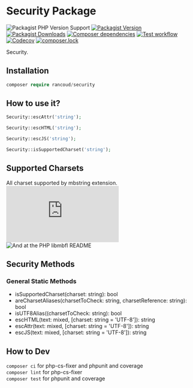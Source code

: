# Security Package

![Packagist PHP Version Support](https://img.shields.io/packagist/php-v/rancoud/security)
[![Packagist Version](https://img.shields.io/packagist/v/rancoud/security)](https://packagist.org/packages/rancoud/security)
[![Packagist Downloads](https://img.shields.io/packagist/dt/rancoud/security)](https://packagist.org/packages/rancoud/security)
[![Composer dependencies](https://img.shields.io/badge/dependencies-0-brightgreen)](https://github.com/rancoud/Security/blob/master/composer.json)
[![Test workflow](https://img.shields.io/github/workflow/status/rancoud/security/test?label=test&logo=github)](https://github.com/rancoud/security/actions?workflow=test)
[![Codecov](https://img.shields.io/codecov/c/github/rancoud/security?logo=codecov)](https://codecov.io/gh/rancoud/security)
[![composer.lock](https://poser.pugx.org/rancoud/security/composerlock)](https://packagist.org/packages/rancoud/security)

Security.

## Installation
```php
composer require rancoud/security
```

## How to use it?
```php
Security::escAttr('string');

Security::escHTML('string');

Security::escJS('string');

Security::isSupportedCharset('string');
```

## Supported Charsets
All charset supported by mbstring extension.  
![More info at PHP documentation](https://www.php.net/manual/en/mbstring.encodings.php)  
![And at the PHP libmbfl README](https://github.com/php/php-src/tree/master/ext/mbstring/libmbfl)  

## Security Methods
### General Static Methods
* isSupportedCharset(charset: string): bool
* areCharsetAliases(charsetToCheck: string, charsetReference: string): bool
* isUTF8Alias((charsetToCheck: string): bool
* escHTML(text: mixed, [charset: string = 'UTF-8']): string
* escAttr(text: mixed, [charset: string = 'UTF-8']): string
* escJS(text: mixed, [charset: string = 'UTF-8']): string

## How to Dev
`composer ci` for php-cs-fixer and phpunit and coverage  
`composer lint` for php-cs-fixer  
`composer test` for phpunit and coverage  
